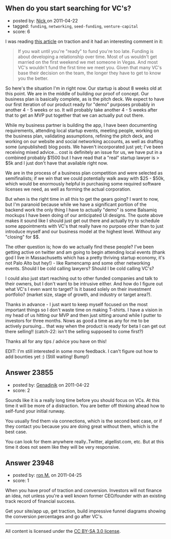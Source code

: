 ## When do you start searching for VC's?

- posted by: [Nick ](https://stackexchange.com/users/-1/1502-nick) on 2011-04-22
- tagged: `funding`, `networking`, `seed-funding`, `venture-capital`
- score: 6

I was reading [this article][1] on traction and it had an interesting comment in it: 

> If you wait until you're "ready" to fund you're too late.  Funding is about developing a relationship over time.  Most of us wouldn't get married on the first weekend we met someone in Vegas.  And most VC's wouldn't fund the first time we meet you.  Given that many VC's base their decision on the team, the longer they have to get to know you the better.

So here's the situation I'm in right now. Our startup is about 8 weeks old at this point. We are in the middle of building our proof of concept. Our business plan is basically complete, as is the pitch deck. We expect to have our first iteration of our product ready for "demo" purposes probably in another 4 - 5 weeks or so. It will probably take another 4 - 5 weeks after that to get an MVP put together that we can actually put out there. 

While my business partner is building the app, I have been documenting requirements, attending local startup events, meeting people, working on the business plan, validating assumptions, refining the pitch deck, and working on our website and social networking accounts, as well as drafting some (unpublished) blog posts. We haven't incorporated just yet; I've been receiving mixed advice... cost is definitely an issue for us, we have put in a combined probably $1500 but I have read that a "real" startup lawyer is > $5k and I just don't have that available right now. 

We are in the process of a business plan competition and were selected as semifinalists; if we win that we could potentially walk away with $25 - $50k, which would be enormously helpful in purchasing some required software licenses we need, as well as forming the actual corporation. 

But when is the right time in all this to get the gears going? I want to now, but I'm paranoid because while we have a significant portion of the backend work the only thing I have to actually "demo" is some Balsamiq mockups I have been doing of our anticipated UI designs. The quote above makes it sound like I should just get out there and actually try to schedule some appointments with VC's that really have no purpose other than to just introduce myself and our business model at the highest level. Without any "closing" for $$. 

The other question is; how do we actually find these people? I've been getting active on twitter and am going to begin attending local events (thank god I live in Massachusetts which has a pretty thriving startup economy, it's not Palo Alto but hey!) - like Ramencamp and some other networking events. Should I be cold calling lawyers? Should I be cold calling VC's? 

I could also just start reaching out to other funded companies and talk to their owners, but I don't want to be intrusive either. And how do I figure out what VC's I even want to target? Is it based solely on their investment portfolio? (market size, stage of growth, and industry or target area?). 

Thanks in advance - I just want to keep myself focused on the most important things so I don't waste time on making T-shirts. I have a vision in my head of us hitting our MVP and then just sitting around while I putter to investors for three months. Nows as good a time as any for me to be actively pursuing... that way when the product is ready for beta I can get out there selling!! (catch-22: isn't the selling supposed to come first?) 

Thanks all for any tips / advice you have on this! 

EDIT: I'm still interested in some more feedback. I can't figure out how to add bounties yet :) (Still waiting! Bump!)


  [1]: http://www.bothsidesofthetable.com/2009/08/08/wtf-is-traction-a-6-step-relationship-guide-to-vc/


## Answer 23855

- posted by: [Genadinik](https://stackexchange.com/users/-1/8929-genadinik) on 2011-04-22
- score: 2

Sounds like it is a really long time before you should focus on VCs.  At this time it will be more of a distraction.  You are better off thinking ahead how to self-fund your initial runway.

You usually find them via connections, which is the second best case, or if they contact you because you are doing great without them, which is the best case.

You can look for them anywhere really..Twitter, algellist.com, etc.  But at this time it does not seem like they will be very responsive.  


## Answer 23948

- posted by: [ron M.](https://stackexchange.com/users/-1/2122-ron-m) on 2011-04-25
- score: 1

When you have proof of traction and conversion. Investors will not finance an idea, not unless you're a well known former CEO/founder with an existing track record of financial success.

Get your site/app up, get traction, build impressive funnel diagrams showing the conversion percentages and go after VC's.



---

All content is licensed under the [CC BY-SA 3.0 license](https://creativecommons.org/licenses/by-sa/3.0/).
